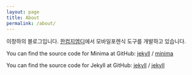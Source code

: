 ```yaml
---
layout: page
title: About
permalink: /about/
---
```


이창하의 블로그입니다. 
[한컴지엠디](http://www.hancomgmd.com)에서 모바일포렌식 도구를 개발하고 있습니다.


You can find the source code for Minima at GitHub:
[jekyll][jekyll-organization] /
[minima](https://github.com/jekyll/minima)

You can find the source code for Jekyll at GitHub:
[jekyll][jekyll-organization] /
[jekyll](https://github.com/jekyll/jekyll)


[jekyll-organization]: https://github.com/jekyll
